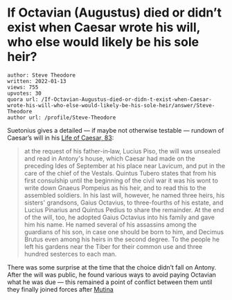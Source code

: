 # If Octavian (Augustus) died or didn’t exist when Caesar wrote his will, who else would likely be his sole heir?

	author: Steve Theodore
	written: 2022-01-13
	views: 755
	upvotes: 30
	quora url: /If-Octavian-Augustus-died-or-didn-t-exist-when-Caesar-wrote-his-will-who-else-would-likely-be-his-sole-heir/answer/Steve-Theodore
	author url: /profile/Steve-Theodore


Suetonius gives a detailed — if maybe not otherwise testable — rundown of Caesar’s will in his [Life of Caesar, 83](https://penelope.uchicago.edu/Thayer/e/roman/texts/suetonius/12caesars/julius*.html):

> at the request of his father-in‑law, Lucius Piso, the will was unsealed and read in Antony's house, which Caesar had made on the preceding Ides of September at his place near Lavicum, and put in the care of the chief of the Vestals. Quintus Tubero states that from his first consulship until the beginning of the civil war it was his wont to write down Gnaeus Pompeius as his heir, and to read this to the assembled soldiers. In his last will, however, he named three heirs, his sisters' grandsons, Gaius Octavius, to three-fourths of his estate, and Lucius Pinarius and Quintus Pedius to share the remainder. At the end of the will, too, he adopted Gaius Octavius into his family and gave him his name. He named several of his assassins among the guardians of his son, in case one should be born to him, and Decimus Brutus even among his heirs in the second degree.​ To the people he left his gardens near the Tiber for their common use and three hundred sesterces to each man.

There was some surprise at the time that the choice didn’t fall on Antony. After the will was public, he found various ways to avoid paying Octavian what he was due — this remained a point of conflict between them until they finally joined forces after [Mutina](https://en.wikipedia.org/wiki/Battle_of_Mutina)

